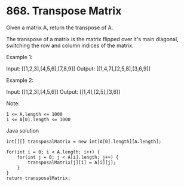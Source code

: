 # 868. Transpose Matrix
Given a matrix A, return the transpose of A.

The transpose of a matrix is the matrix flipped over it's main diagonal, switching the row and column indices of the matrix.

 

Example 1:

Input: [[1,2,3],[4,5,6],[7,8,9]]
Output: [[1,4,7],[2,5,8],[3,6,9]]

Example 2:

Input: [[1,2,3],[4,5,6]]
Output: [[1,4],[2,5],[3,6]]

 

Note:
```
1 <= A.length <= 1000
1 <= A[0].length <= 1000
```

Java solution 
```
int[][] transposalMatrix = new int[A[0].length][A.length];

for(int i = 0; i < A.length; i++) {
    for(int j = 0; j < A[i].length; j++) {
        transposalMatrix[j][i] = A[i][j];
    }
}
return transposalMatrix;
```